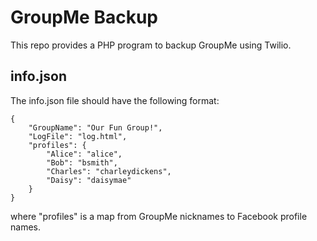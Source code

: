 GroupMe Backup
==============

This repo provides a PHP program to backup GroupMe using Twilio.

info.json
---------

The info.json file should have the following format:

    {
        "GroupName": "Our Fun Group!",
        "LogFile": "log.html",
        "profiles": {
            "Alice": "alice",
            "Bob": "bsmith",
            "Charles": "charleydickens",
            "Daisy": "daisymae"
        }
    }

where "profiles" is a map from GroupMe nicknames to Facebook profile names.
